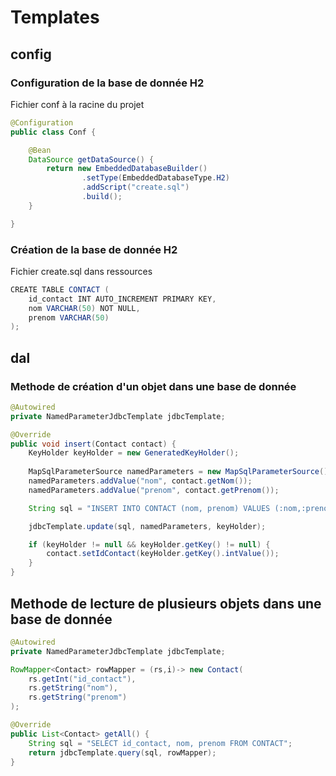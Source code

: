 # Templates
## config

### Configuration de la base de donnée H2

Fichier conf à la racine du projet
```java
@Configuration
public class Conf {

    @Bean
    DataSource getDataSource() {
        return new EmbeddedDatabaseBuilder()
                .setType(EmbeddedDatabaseType.H2)
                .addScript("create.sql")
                .build();
    }

}
```

### Création de la base de donnée H2

Fichier create.sql dans ressources
```java
CREATE TABLE CONTACT (
    id_contact INT AUTO_INCREMENT PRIMARY KEY,
    nom VARCHAR(50) NOT NULL,
    prenom VARCHAR(50)
);
```

## dal

### Methode de création d'un objet dans une base de donnée

```java
@Autowired
private NamedParameterJdbcTemplate jdbcTemplate;

@Override
public void insert(Contact contact) {
	KeyHolder keyHolder = new GeneratedKeyHolder();
	
	MapSqlParameterSource namedParameters = new MapSqlParameterSource();
	namedParameters.addValue("nom", contact.getNom());
	namedParameters.addValue("prenom", contact.getPrenom());

	String sql = "INSERT INTO CONTACT (nom, prenom) VALUES (:nom,:prenom)";

	jdbcTemplate.update(sql, namedParameters, keyHolder);

	if (keyHolder != null && keyHolder.getKey() != null) {
		contact.setIdContact(keyHolder.getKey().intValue());
	}
}
```
## Methode de lecture de plusieurs objets dans une base de donnée

```java
@Autowired
private NamedParameterJdbcTemplate jdbcTemplate;

RowMapper<Contact> rowMapper = (rs,i)-> new Contact(
	rs.getInt("id_contact"),
	rs.getString("nom"),
	rs.getString("prenom")
);

@Override
public List<Contact> getAll() {
	String sql = "SELECT id_contact, nom, prenom FROM CONTACT";
	return jdbcTemplate.query(sql, rowMapper);
}
```
